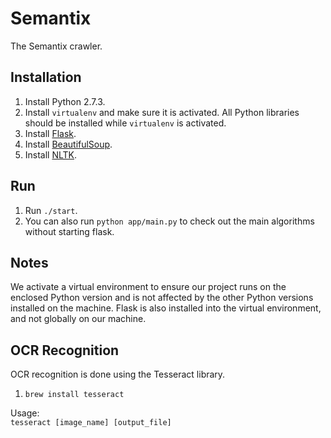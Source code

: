 Semantix
========

The Semantix crawler.

Installation
------------

1. Install Python 2.7.3.
2. Install `virtualenv` and make sure it is activated. All Python libraries should be installed 
while `virtualenv` is activated.
3. Install [Flask](http://flask.pocoo.org/docs/installation/ "Flask").
4. Install [BeautifulSoup](http://www.crummy.com/software/BeautifulSoup/bs4/doc/ "BeautifulSoup").
5. Install [NLTK](http://nltk.org/install.html "NLTK").

Run
---

1. Run `./start`.
2. You can also run `python app/main.py` to check out the main algorithms without starting flask.

Notes
-----

We activate a virtual environment to ensure our project runs on the enclosed Python version and is 
not affected by the other Python versions installed on the machine. Flask is also installed into 
the virtual environment, and not globally on our machine.

OCR Recognition
---------------

OCR recognition is done using the Tesseract library.

1. `brew install tesseract`  

Usage:  
    `tesseract [image_name] [output_file]`
